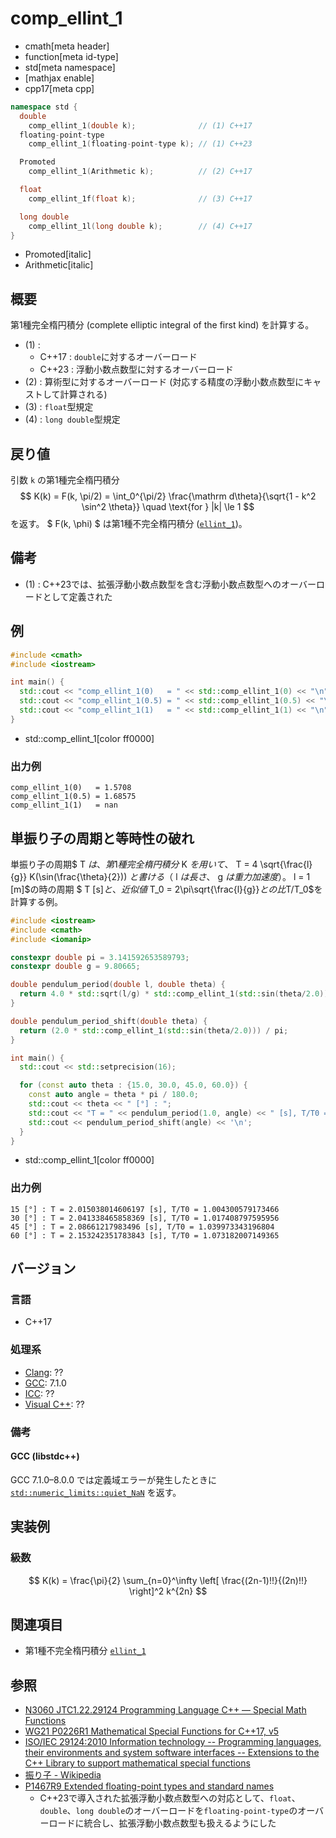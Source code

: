 # comp_ellint_1
* cmath[meta header]
* function[meta id-type]
* std[meta namespace]
* [mathjax enable]
* cpp17[meta cpp]

```cpp
namespace std {
  double
    comp_ellint_1(double k);              // (1) C++17
  floating-point-type
    comp_ellint_1(floating-point-type k); // (1) C++23

  Promoted
    comp_ellint_1(Arithmetic k);          // (2) C++17

  float
    comp_ellint_1f(float k);              // (3) C++17

  long double
    comp_ellint_1l(long double k);        // (4) C++17
}
```
* Promoted[italic]
* Arithmetic[italic]


## 概要
第1種完全楕円積分 (complete elliptic integral of the first kind) を計算する。

- (1) :
    - C++17 : `double`に対するオーバーロード
    - C++23 : 浮動小数点数型に対するオーバーロード
- (2) : 算術型に対するオーバーロード (対応する精度の浮動小数点数型にキャストして計算される)
- (3) : `float`型規定
- (4) : `long double`型規定


## 戻り値
引数 `k` の第1種完全楕円積分
$$
K(k) = F(k, \pi/2) = \int_0^{\pi/2} \frac{\mathrm d\theta}{\sqrt{1 - k^2 \sin^2 \theta}}
\quad \text{for } |k| \le 1
$$
を返す。
$ F(k, \phi) $ は第1種不完全楕円積分 ([`ellint_1`](ellint_1.md))。


## 備考
- (1) : C++23では、拡張浮動小数点数型を含む浮動小数点数型へのオーバーロードとして定義された


## 例
```cpp example
#include <cmath>
#include <iostream>

int main() {
  std::cout << "comp_ellint_1(0)   = " << std::comp_ellint_1(0) << "\n";    // π / 2
  std::cout << "comp_ellint_1(0.5) = " << std::comp_ellint_1(0.5) << "\n";  // 1.68575
  std::cout << "comp_ellint_1(1)   = " << std::comp_ellint_1(1) << "\n";    // ∞
}
```
* std::comp_ellint_1[color ff0000]

### 出力例
```
comp_ellint_1(0)   = 1.5708
comp_ellint_1(0.5) = 1.68575
comp_ellint_1(1)   = nan
```

## 単振り子の周期と等時性の破れ

単振り子の周期$ T $は、第1種完全楕円積分$ K $を用いて、$ T = 4 \sqrt{\frac{l}{g}} K(\sin(\frac{\theta}{2})) $と書ける（$ l $は長さ、$ g $は重力加速度）。$ l = 1 [m]$の時の周期 $ T [s]$と、近似値$ T_0 = 2\pi\sqrt{\frac{l}{g}}$との比$T/T_0$を計算する例。

```cpp example
#include <iostream>
#include <cmath>
#include <iomanip>

constexpr double pi = 3.141592653589793;
constexpr double g = 9.80665;

double pendulum_period(double l, double theta) {
  return 4.0 * std::sqrt(l/g) * std::comp_ellint_1(std::sin(theta/2.0));
}

double pendulum_period_shift(double theta) {
  return (2.0 * std::comp_ellint_1(std::sin(theta/2.0))) / pi;
}

int main() {
  std::cout << std::setprecision(16);

  for (const auto theta : {15.0, 30.0, 45.0, 60.0}) {
    const auto angle = theta * pi / 180.0;
    std::cout << theta << " [°] : ";
    std::cout << "T = " << pendulum_period(1.0, angle) << " [s], T/T0 = ";
    std::cout << pendulum_period_shift(angle) << '\n';
  }
}
```
* std::comp_ellint_1[color ff0000]

### 出力例
```
15 [°] : T = 2.015038014606197 [s], T/T0 = 1.004300579173466
30 [°] : T = 2.041338465858369 [s], T/T0 = 1.017408797595956
45 [°] : T = 2.08661217983496 [s], T/T0 = 1.039973343196804
60 [°] : T = 2.153242351783843 [s], T/T0 = 1.073182007149365
```

## バージョン
### 言語
- C++17

### 処理系
- [Clang](/implementation.md#clang): ??
- [GCC](/implementation.md#gcc): 7.1.0
- [ICC](/implementation.md#icc): ??
- [Visual C++](/implementation.md#visual_cpp): ??


### 備考
#### GCC (libstdc++)
GCC 7.1.0–8.0.0 では定義域エラーが発生したときに [`std::numeric_limits::quiet_NaN`](/reference/limits/numeric_limits/quiet_nan.md) を返す。


## 実装例
### 級数
$$
K(k) = \frac{\pi}{2} \sum_{n=0}^\infty \left[ \frac{(2n-1)!!}{(2n)!!} \right]^2 k^{2n}
$$


## 関連項目
- 第1種不完全楕円積分 [`ellint_1`](ellint_1.md)


## 参照
- [N3060 JTC1.22.29124 Programming Language C++ — Special Math Functions](http://www.open-std.org/jtc1/sc22/wg21/docs/papers/2010/n3060.pdf)
- [WG21 P0226R1 Mathematical Special Functions for C++17, v5](https://isocpp.org/files/papers/P0226R1.pdf)
- [ISO/IEC 29124:2010 Information technology -- Programming languages, their environments and system software interfaces -- Extensions to the C++ Library to support mathematical special functions](https://www.iso.org/standard/50511.html)
- [振り子 - Wikipedia](https://ja.wikipedia.org/wiki/振り子)
- [P1467R9 Extended floating-point types and standard names](https://www.open-std.org/jtc1/sc22/wg21/docs/papers/2022/p1467r9.html)
    - C++23で導入された拡張浮動小数点数型への対応として、`float`、`double`、`long double`のオーバーロードを`floating-point-type`のオーバーロードに統合し、拡張浮動小数点数型も扱えるようにした
